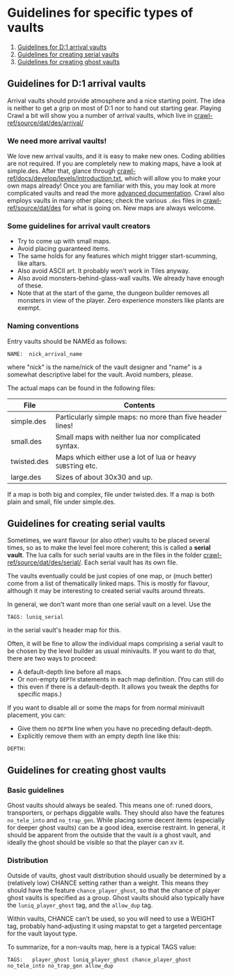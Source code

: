 # Guidelines for specific types of vaults

1. [Guidelines for D:1 arrival vaults](#guidelines-for-d1-arrival-vaults)
2. [Guidelines for creating serial vaults](#guidelines-for-creating-serial-vaults)
3. [Guidelines for creating ghost vaults](#guidelines-for-creating-ghost-vaults)

## Guidelines for D:1 arrival vaults

Arrival vaults should provide atmosphere and a nice starting point. The idea
is neither to get a grip on most of D:1 nor to hand out starting gear.
Playing Crawl a bit will show you a number of arrival vaults, which live in
[crawl-ref/source/dat/des/arrival/](https://github.com/crawl/crawl/tree/master/crawl-ref/source/dat/des/arrival)

### We need more arrival vaults!

We love new arrival vaults, and it is easy to make new ones. Coding abilities
are not required. If you are completely new to making maps, have a look at
simple.des. After that, glance through
[crawl-ref/docs/develop/levels/introduction.txt](https://github.com/crawl/crawl/blob/master/crawl-ref/docs/develop/levels/introduction.txt),
which will allow you to make
your own maps already! Once you are familiar with this, you may look at more
complicated vaults and read the more
[advanced documentation](https://github.com/crawl/crawl/tree/master/crawl-ref/docs/develop/levels).
Crawl also employs vaults in many other places; check the various `.des` files
in
[crawl-ref/source/dat/des](https://github.com/crawl/crawl/tree/master/crawl-ref/source/dat/des)
for what is going on. New maps are always welcome.

### Some guidelines for arrival vault creators

* Try to come up with small maps.
* Avoid placing guaranteed items.
* The same holds for any features which might trigger start-scumming, like
  altars.
* Also avoid ASCII art. It probably won't work in Tiles anyway.
* Also avoid monsters-behind-glass-wall vaults. We already have enough of these.
* Note that at the start of the game, the dungeon builder removes all
  monsters in view of the player. Zero experience monsters like plants
  are exempt.

### Naming conventions

Entry vaults should be NAMEd as follows:

``` NAME:  nick_arrival_name ```

where "nick" is the name/nick of the vault designer and "name" is a somewhat
descriptive label for the vault. Avoid numbers, please.

The actual maps can be found in the following files:

| File        |  Contents |
|-------------|--------------------------------|
| simple.des  | Particularly simple maps: no more than five header lines! |
| small.des   | Small maps with neither lua nor complicated syntax. |
| twisted.des | Maps which either use a lot of lua or heavy `SUBST`ing etc. |
| large.des   | Sizes of about 30x30 and up. |

If a map is both big and complex, file under twisted.des.
If a map is both plain and small, file under simple.des.

## Guidelines for creating serial vaults

Sometimes, we want flavour (or also other) vaults to be placed several times,
so as to make the level feel more coherent; this is called a **serial vault**.
The lua calls for such serial vaults are in the files in the folder
[crawl-ref/source/dat/des/serial/](https://github.com/crawl/crawl/tree/master/crawl-ref/source/dat/des/serial).
Each serial vault has its own file.

The vaults eventually could be just copies of one map, or (much better) come
from a list of thematically linked maps. This is mostly for flavour, although
it may be interesting to created serial vaults around threats.

In general, we don't want more than one serial vault on a level. Use the

``` TAGS: luniq_serial ```

in the serial vault's header map for this.

Often, it will be fine to allow the individual maps comprising a serial vault
to be chosen by the level builder as usual minivaults. If you want to do that,
there are two ways to proceed:

* A default-depth line before all maps.
* Or non-empty `DEPTH` statements in each map definition. (You can still do
* this even if there is a default-depth. It allows you tweak the depths for
  specific maps.)

If you want to disable all or some the maps for from normal minivault
placement, you can:

* Give them no `DEPTH` line when you have no preceding default-depth.
* Explicitly remove them with an empty depth line like this:

``` DEPTH: ```

## Guidelines for creating ghost vaults

### Basic guidelines

Ghost vaults should always be sealed. This means one of: runed doors,
transporters, or perhaps diggable walls. They should also have the features
`no_tele_into` and `no_trap_gen`. While placing some decent items (especially
for deeper ghost vaults) can be a good idea, exercise restraint. In general,
it should be apparent from the outside that the vault *is* a ghost vault, and
ideally the ghost should be visible so that the player can xv it.

### Distribution

Outside of vaults, ghost vault distribution should usually be determined by a
(relatively low) CHANCE setting rather than a weight. This means they should
have the feature `chance_player_ghost`, so that the chance of player ghost
vaults is specified as a group. Ghost vaults should also typically have the
`luniq_player_ghost` tag, and the `allow_dup` tag.

Within vaults, CHANCE can't be used, so you will need to use a WEIGHT tag,
probably hand-adjusting it using mapstat to get a targeted percentage for the
vault layout type.

To summarize, for a non-vaults map, here is a typical TAGS value:

    TAGS:   player_ghost luniq_player_ghost chance_player_ghost no_tele_into no_trap_gen allow_dup
